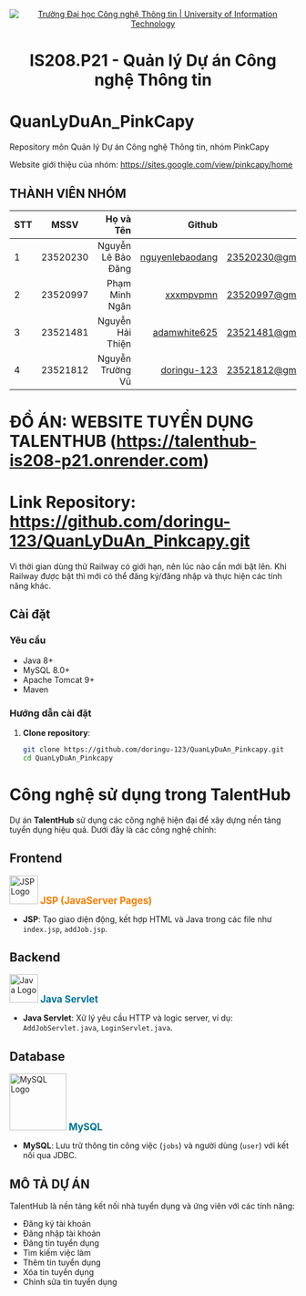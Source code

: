 <p align="center">
  <a href="https://www.uit.edu.vn/" title="Trường Đại học Công nghệ Thông tin" style="border: 5;">
    <img src="https://i.imgur.com/WmMnSRt.png" alt="Trường Đại học Công nghệ Thông tin | University of Information Technology">
  </a>
</p>

<!-- Title -->
<h1 align="center"><b>IS208.P21 - Quản lý Dự án Công nghệ Thông tin</b></h1>

# QuanLyDuAn_PinkCapy
Repository môn Quản lý Dự án Công nghệ Thông tin, nhóm PinkCapy

Website giới thiệu của nhóm: https://sites.google.com/view/pinkcapy/home

## THÀNH VIÊN NHÓM
<a name="thanhvien"></a>

| STT    | MSSV          | Họ và Tên              | Github                                               | Email                   |
| ------ |:-------------:| ----------------------:|-----------------------------------------------------:|-------------------------:
| 1      | 23520230      | Nguyễn Lê Bảo Đăng     | [nguyenlebaodang](https://github.com/nguyenlebaodang)               |23520230@gm.uit.edu.vn   |
| 2      | 23520997      | Phạm Minh Ngân         | [xxxmpvpmn](https://github.com/xxxmvppmn)   |23520997@gm.uit.edu.vn   |
| 3      | 23521481      | Nguyễn Hải Thiện       | [adamwhite625](https://github.com/adamwhite625)       |23521481@gm.uit.edu.vn   |
| 4      | 23521812      | Nguyễn Trường Vũ       | [doringu-123](https://github.com/doringu-123)         |23521812@gm.uit.edu.vn   |


# ĐỒ ÁN: WEBSITE TUYỂN DỤNG TALENTHUB (https://talenthub-is208-p21.onrender.com)
# Link Repository: https://github.com/doringu-123/QuanLyDuAn_Pinkcapy.git
Vì thời gian dùng thử Railway có giới hạn, nên lúc nào cần mới bật lên. Khi Railway được bật thì mới có thể đăng ký/đăng nhập và thực hiện các tính năng khác.

## Cài đặt

### Yêu cầu
- Java 8+
- MySQL 8.0+
- Apache Tomcat 9+
- Maven

### Hướng dẫn cài đặt

1. **Clone repository**:
   ```bash
   git clone https://github.com/doringu-123/QuanLyDuAn_Pinkcapy.git
   cd QuanLyDuAn_Pinkcapy

# Công nghệ sử dụng trong TalentHub



Dự án **TalentHub** sử dụng các công nghệ hiện đại để xây dựng nền tảng tuyển dụng hiệu quả. Dưới đây là các công nghệ chính:

## Frontend
<p align="left">
  <img src="https://cdn.jsdelivr.net/gh/devicons/devicon/icons/java/java-original.svg" alt="JSP Logo" width="50" />
  <span style="color: #f57c00; font-weight: bold; font-size: 1.2em;">JSP (JavaServer Pages)</span>
</p>

- **JSP**: Tạo giao diện động, kết hợp HTML và Java trong các file như `index.jsp`, `addJob.jsp`.

## Backend
<p align="left">
  <img src="https://upload.wikimedia.org/wikipedia/en/3/30/Java_programming_language_logo.svg" alt="Java Logo" width="50" />
  <span style="color: #007396; font-weight: bold; font-size: 1.2em;">Java Servlet</span>
</p>

- **Java Servlet**: Xử lý yêu cầu HTTP và logic server, ví dụ: `AddJobServlet.java`, `LoginServlet.java`.

## Database
<p align="left">
  <img src="https://www.mysql.com/common/logos/mysql-logo.svg" alt="MySQL Logo" width="100" />
  <span style="color: #00758F; font-weight: bold; font-size: 1.2em;">MySQL</span>
</p>

- **MySQL**: Lưu trữ thông tin công việc (`jobs`) và người dùng (`user`) với kết nối qua JDBC.

## MÔ TẢ DỰ ÁN
TalentHub là nền tảng kết nối nhà tuyển dụng và ứng viên với các tính năng:
- Đăng ký tài khoản
- Đăng nhập tài khoản
- Đăng tin tuyển dụng
- Tìm kiếm việc làm
- Thêm tin tuyển dụng
- Xóa tin tuyển dụng
- Chỉnh sửa tin tuyển dụng

